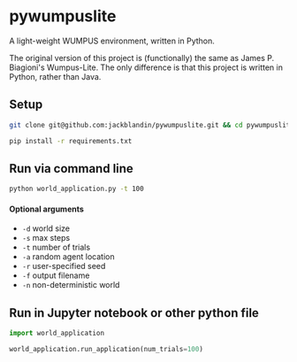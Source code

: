 # pywumpuslite

A light-weight WUMPUS environment, written in Python.

The original version of this project is (functionally) the same as James P. Biagioni's Wumpus-Lite. The only difference is that this project is written in Python, rather than Java.

## Setup

```sh
git clone git@github.com:jackblandin/pywumpuslite.git && cd pywumpuslite
```

```sh
pip install -r requirements.txt
```

## Run via command line

```sh
python world_application.py -t 100
```

#### Optional arguments

* `-d` <int> world size
* `-s` <int> max steps
* `-t` <int> number of trials
* `-a` <bool> random agent location
* `-r` <int> user-specified seed
* `-f` <str> output filename
* `-n` <bool> non-deterministic world

## Run in Jupyter notebook or other python file

```py
import world_application

world_application.run_application(num_trials=100)
```
